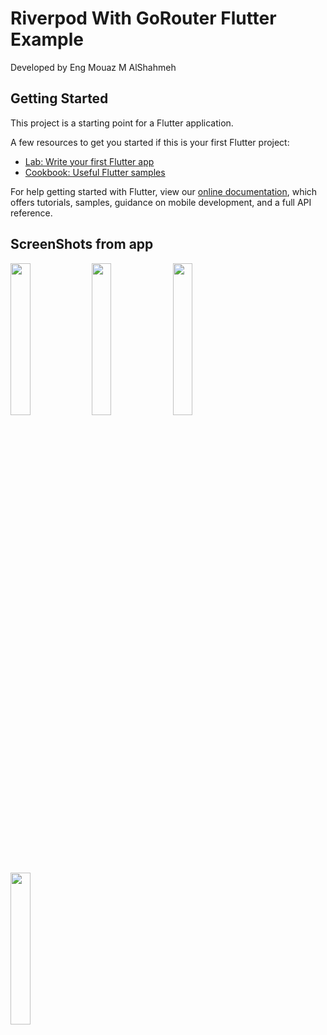 # Riverpod With GoRouter Flutter Example

Developed by Eng Mouaz M AlShahmeh

## Getting Started

This project is a starting point for a Flutter application.

A few resources to get you started if this is your first Flutter project:

- [Lab: Write your first Flutter app](https://flutter.dev/docs/get-started/codelab)
- [Cookbook: Useful Flutter samples](https://flutter.dev/docs/cookbook)

For help getting started with Flutter, view our
[online documentation](https://flutter.dev/docs), which offers tutorials,
samples, guidance on mobile development, and a full API reference.

## ScreenShots from app

<div>
  <span>
<img src="https://user-images.githubusercontent.com/86870601/166130622-a44273af-036c-4b06-b771-94c1a267969f.png" width=25% height=25%>
  </span>
  <span>
<img src="https://user-images.githubusercontent.com/86870601/166130632-e957c4be-8d9f-4735-8e41-0b973fdd4995.png" width=25% height=25%>
  </span>
  <span>
<img src="https://user-images.githubusercontent.com/86870601/166130635-4275765d-f07f-47d9-9d58-4f29f9b4d5f3.png" width=25% height=25%>
  </span>
  <span>
<img src="https://user-images.githubusercontent.com/86870601/166130645-7758272c-8de5-4427-aced-8e0865f17776.png" width=25% height=25%>
  </span>
</div>
